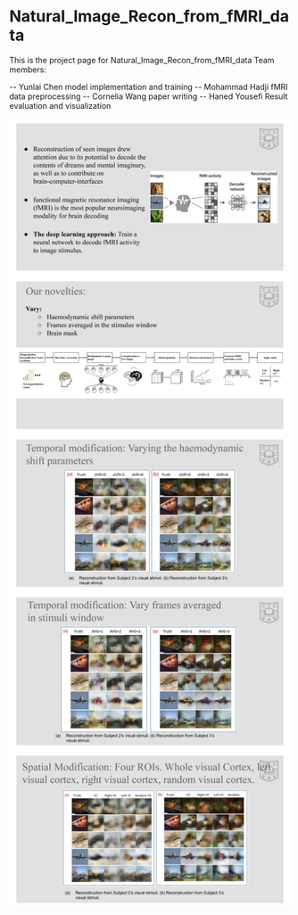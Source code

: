 # Natural_Image_Recon_from_fMRI_data
This is the project page for Natural_Image_Recon_from_fMRI_data 
Team members:

-- Yunlai Chen       model implementation and training
-- Mohammad Hadji    fMRI data preprocessing
-- Cornelia Wang     paper writing
-- Haned Yousefi     Result evaluation and visualization 

<img src="https://github.com/yunlai-wustl/Natural_Image_Recon_from_fMRI_data/blob/main/imgs/overview.jpg"
     alt="Markdown Monster icon"
     style="float: left; margin-right: 10px;" />


     
<img src="https://github.com/yunlai-wustl/Natural_Image_Recon_from_fMRI_data/blob/main/imgs/novelty.jpg"
     alt="Markdown Monster icon"
     style="float: left; margin-right: 10px;" />
     
    
<img src="https://github.com/yunlai-wustl/Natural_Image_Recon_from_fMRI_data/blob/main/imgs/different_shift.jpg"
     alt="Markdown Monster icon"
     style="float: left; margin-right: 10px;" />
     <img src="https://github.com/yunlai-wustl/Natural_Image_Recon_from_fMRI_data/blob/main/imgs/different_average_frame.jpg"
     alt="Markdown Monster icon"
     style="float: left; margin-right: 10px;" />
     
<img src="https://github.com/yunlai-wustl/Natural_Image_Recon_from_fMRI_data/blob/main/imgs/spatial_modification.jpg"
     alt="Markdown Monster icon"
     style="float: left; margin-right: 10px;" />
     
